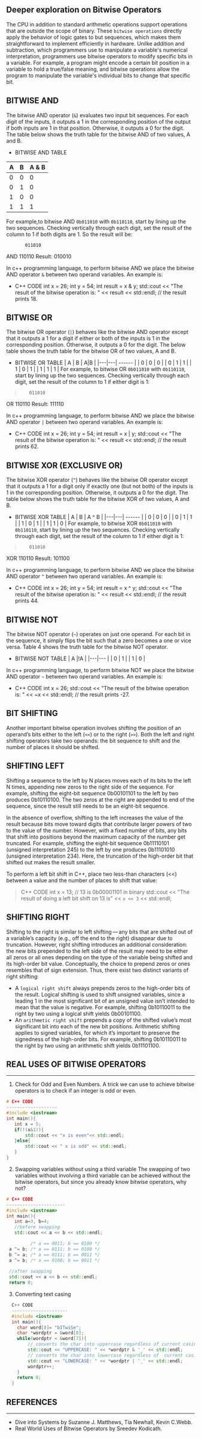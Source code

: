 ## Deeper exploration on Bitwise Operators

 The CPU in addition to standard arithmetic operations support operations that are outside the scope of binary. These `bitwise operations` directly apply the behavior of logic gates to but sequences, which makes them straightforward to implement efficiently in hardware. Unilke addition and subtraction, which programmers use to manipulate a variable's numerical interpretation, programmers use bitwise operators to modify specific bits in a variable. For example, a program might encode a certain bit position in a variable to hold a true/false meaning, and bitwise operations allow the program to manipulate the variable's individual bits to change that specific bit. 

## BITWISE AND
 The bitwise AND operator (`&`) evaluates two input bit sequences. For each digit of the inputs, it outputs a 1 in the corresponding position of the output if both inputs are 1 in that position. Otherwise, it outputs a 0 for the digit. The table below shows the truth table for the bitwise AND of two values, A and B.

 - BITWISE  AND TABLE
 
 | A | B | A & B |
 |---|---| ------ |
 | 0 | 0 | 0 |
 | 0 | 1 | 0 |
 | 1 | 0 | 0 |
 | 1 | 1 | 1 |

 For example,to bitwise  AND `0b011010` with `0b110110`, start by lining up the two sequences. Checking vertically through each digit, set the result of the column to 1 if both digits are 1. So the result will be:
  >     
           011010
   AND     110110
   Result: 010010 

 In c++ programming language, to perform bitwise AND we place the bitwise AND operator `&` between two operand variables. An example is:

- C++ CODE
int x = 26;
int y = 54;
int result = x & y;
std::cout << "The result of the bitwise operation is: " << result << std::endl;
// the result prints 18.

## BITWISE OR
 The bitwise OR operator (`|`) behaves like the bitwise AND operator except that it outputs a 1 for a digit if either or both of the inputs is 1 in the corresponding position. Otherwise, it outputs a 0 for the digit. The below table shows the truth table for the bitwise OR of two values, A and B.

- BITWISE OR TABLE
 | A | B | A|B |
 |---|---| ------ |
 | 0 | 0 | 0 |
 | 0 | 1 | 1 |
 | 1 | 0 | 1 |
 | 1 | 1 | 1 |
 For example, to bitwise OR `0b011010` with `0b110110`, start by lining up the two sequences. Checking vertically through each digit, set the result of the column to 1 if either digit is 1:
 >        011010
   OR      110110
   Result: 111110 
 
 In c++ programming language, to perform bitwise AND we place the bitwise AND operator `|` between two operand variables. An example is:

 - C++ CODE
int x = 26;
int y = 54;
int result = x | y;
std::cout << "The result of the bitwise operation is: " << result << std::endl;
// the result prints 62.

## BITWISE XOR (EXCLUSIVE OR)
 The bitwise XOR operator (`^`) behaves like the bitwise OR operator except that it outputs a 1 for a digit only if exactly one (but not both) of the inputs is 1 in the corresponding position. Otherwise, it outputs a 0 for the digit. The table below shows the truth table for the bitwise XOR of two values, A and B.

- BITWISE XOR TABLE
 | A | B | A ^ B |
 |---|---| ------ |
 | 0 | 0 | 0 |
 | 0 | 1 | 1 |
 | 1 | 0 | 1 |
 | 1 | 1 | 0 |
 For example, to bitwise XOR `0b011010` with `0b110110`, start by lining up the two sequences. Checking vertically through each digit, set the result of the column to 1 if either digit is 1:
 >        011010
   XOR     110110
   Result: 101100 
 
 In c++ programming language, to perform bitwise AND we place the bitwise AND operator `^` between two operand variables. An example is:
 - C++ CODE
int x = 26;
int y = 54;
int result = x ^ y;
std::cout << "The result of the bitwise operation is: " << result << std::endl;
// the result prints 44.

## BITWISE NOT
 The bitwise NOT operator (`~`) operates on just one operand. For each bit in the sequence, it simply flips the bit such that a zero becomes a one or vice versa. Table 4 shows the truth table for the bitwise NOT operator.
 
 - BITWISE NOT TABLE
 | A |!A |
 |---|--- |
 | 0 | 1 |
 | 1 | 0 |

 In c++ programming language, to perform bitwise NOT we place the bitwise AND operator `~` between two operand variables. An example is:

 - C++ CODE
int x = 26;
std::cout << "The result of the bitwise operation is: " << ~x << std::endl;
// the result prints -27.


## BIT SHIFTING
 Another important bitwise operation involves shifting the position of an operand’s bits either to the left (`<<`) or to the right (`>>`). Both the left and right shifting operators take two operands: the bit sequence to shift and the number of places it should be shifted.

## SHIFTING LEFT
 Shifting a sequence to the left by N places moves each of its bits to the left N times, appending new zeros to the right side of the sequence. For example, shifting the eight-bit sequence 0b00101101 to the left by two produces 0b10110100. The two zeros at the right are appended to end of the sequence, since the result still needs to be an eight-bit sequence.

  In the absence of overflow, shifting to the left increases the value of the result because bits move toward digits that contribute larger powers of two to the value of the number. However, with a fixed number of bits, any bits that shift into positions beyond the maximum capacity of the number get truncated. For example, shifting the eight-bit sequence 0b11110101 (unsigned interpretation 245) to the left by one produces 0b11101010 (unsigned interpretation 234). Here, the truncation of the high-order bit that shifted out makes the result smaller.

  To perform a left bit shift in C++, place two less-than characters (<<) between a value and the number of places to shift that value:
  > C++ CODE
  int x = 13; // 13 is 0b00001101 in binary
  std::cout << "The result of doing a left bit shift on 13 is" << `x << 3` << std::endl;

## SHIFTING RIGHT
 Shifting to the right is similar to left shifting — any bits that are shifted out of a variable’s capacity (e.g., off the end to the right) disappear due to truncation. However, right shifting introduces an additional consideration: the new bits prepended to the left side of the result may need to be either all zeros or all ones depending on the type of the variable being shifted and its high-order bit value. Conceptually, the choice to prepend zeros or ones resembles that of sign extension. Thus, there exist two distinct variants of right shifting:
 - A `logical right shift` always prepends zeros to the high-order bits of the result. Logical shifting is used to shift unsigned variables, since a leading 1 in the most significant bit of an unsigned value isn’t intended to mean that the value is negative. For example, shifting 0b10110011 to the right by two using a logical shift yields 0b00101100.
 - An `arithmetic right shift` prepends a copy of the shifted value’s most significant bit into each of the new bit positions. Arithmetic shifting applies to signed variables, for which it’s important to preserve the signedness of the high-order bits. For example, shifting 0b10110011 to the right by two using an arithmetic shift yields 0b11101100.


## REAL USES OF BITWISE OPERATORS
------------------------------------
1. Check for Odd and Even Numbers.
 A trick we can use to achieve bitwise operators is to check if an integer is odd or even.
 ```C++
 # C++ CODE
 -------------------
 #include <iostream>
 int main(){
    int x = 5;
    if(!(x&1)){
        std::cout << "x is even"<< std::endl;
    }else{
        std::cout << " x is odd" << std::endl;
    }
 }
```
2. Swapping variables without using a third variable
 The swapping of two variables without involving a third variable can be achieved without the bitwise operators, but since you already know bitwise operators, why not?
 ```C++
 # C++ CODE
 ----------------------
 #include <iostream>
 int main(){
    int a=3, b=4;
    //before swapping
    std::cout << a << b << std::endl;

          /* a == 0011; b == 0100 */
  a ^= b; /* a == 0111; b == 0100 */
  b ^= a; /* a == 0111; b == 0011 */
  a ^= b; /* a == 0100; b == 0011 */
  
  //after swapping
  std::cout << a << b << std::endl;
  return 0;
 ```

3. Converting text casing
```C++
  C++ CODE
  ---------------------
  #include <iostream>
  int main(){
    char word[8]= "bITwiSe";
    char *wordptr = &word[0];
    while(wordptr < &word[7]){
        // converts the char into uppercase regardless of current casing
        std::cout << "UPPERCASE: " << *wordptr & '_' << std::endl;
        // converts the char into lowercase regardless of  current casing
        std::cout << "LOWERCASE: " << *wordptr | '_' << std::endl;
        wordptr++;
    }
    return 0;
  }
```

## REFERENCES
---------------------
- Dive into Systems by  Suzanne J. Matthews, Tia Newhall, Kevin C.Webb.
- Real World Uses of Bitwise Operators by Sreedev Kodicath.
